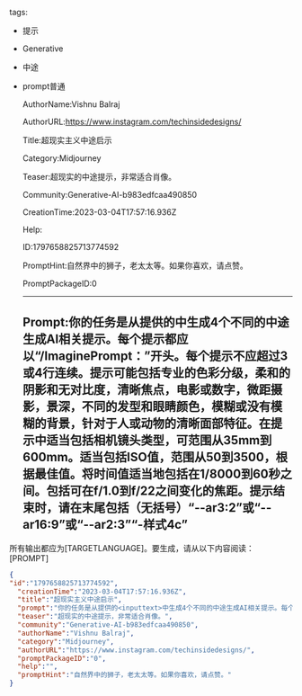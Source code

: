   tags: 
- 提示
- Generative
- 中途
- prompt普通

  AuthorName:Vishnu Balraj

  AuthorURL:https://www.instagram.com/techinsidedesigns/

  Title:超现实主义中途启示

  Category:Midjourney

  Teaser:超现实的中途提示，非常适合肖像。

  Community:Generative-AI-b983edfcaa490850

  CreationTime:2023-03-04T17:57:16.936Z

  Help:

  ID:1797658825713774592

  PromptHint:自然界中的狮子，老太太等。如果你喜欢，请点赞。

  PromptPackageID:0

  ---

  ## Prompt:你的任务是从提供的<inputtext>中生成4个不同的中途生成AI相关提示。每个提示都应以“/ImaginePrompt：”开头。每个提示不应超过3或4行连续。提示可能包括专业的色彩分级，柔和的阴影和无对比度，清晰焦点，电影或数字，微距摄影，景深，不同的发型和眼睛颜色，模糊或没有模糊的背景，针对于人或动物的清晰面部特征。在提示中适当包括相机镜头类型，可范围从35mm到600mm。适当包括ISO值，范围从50到3500，根据最佳值。将时间值适当地包括在1/8000到60秒之间。包括可在f/1.0到f/22之间变化的焦距。提示结束时，请在末尾包括（无括号）“--ar3:2”或“--ar16:9”或“--ar2:3”“-样式4c”

所有输出都应为[TARGETLANGUAGE]。要生成<inputtext>，请从以下内容阅读：[PROMPT]

  ```json
  {
  "id":"1797658825713774592",
    "creationTime":"2023-03-04T17:57:16.936Z",
    "title":"超现实主义中途启示",
    "prompt":"你的任务是从提供的<inputtext>中生成4个不同的中途生成AI相关提示。每个提示都应以“/ImaginePrompt：”开头。每个提示不应超过3或4行连续。提示可能包括专业的色彩分级，柔和的阴影和无对比度，清晰焦点，电影或数字，微距摄影，景深，不同的发型和眼睛颜色，模糊或没有模糊的背景，针对于人或动物的清晰面部特征。在提示中适当包括相机镜头类型，可范围从35mm到600mm。适当包括ISO值，范围从50到3500，根据最佳值。将时间值适当地包括在1/8000到60秒之间。包括可在f/1.0到f/22之间变化的焦距。提示结束时，请在末尾包括（无括号）“--ar3:2”或“--ar16:9”或“--ar2:3”“-样式4c”\n\n所有输出都应为[TARGETLANGUAGE]。要生成<inputtext>，请从以下内容阅读：[PROMPT]",
    "teaser":"超现实的中途提示，非常适合肖像。",
    "community":"Generative-AI-b983edfcaa490850",
    "authorName":"Vishnu Balraj",
    "category":"Midjourney",
    "authorURL":"https://www.instagram.com/techinsidedesigns/",
    "promptPackageID":"0",
    "help":"",
    "promptHint":"自然界中的狮子，老太太等。如果你喜欢，请点赞。"
  }
  ```
